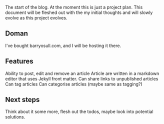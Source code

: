 The start of the blog. At the moment this is just a project plan. This document will be fleshed out with the my initial thoughts and will slowly evolve as this project evolves.

## Doman
I've bought barryosull.com, and I will be hosting it there.

## Features
Ability to post, edit and remove an article
Article are written in a markdown editor that uses Jekyll front matter.
Can share links to unpublished articles
Can tag articles
Can categorise articles (maybe same as tagging?)

## Next steps
Think about it some more, flesh out the todos, maybe look into potential solutions.


